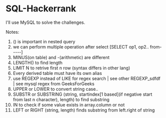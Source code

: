 # SQL-Hackerrank


I'll use MySQL to solve the challenges.

Notes:

1. () is important in nested query
2. we can perform multiple operation after select [SELECT op1, op2.. from-----]
3. MINUS(on table) and -(arithmetic) are different
4. LENGTH() to find length 
5. LIMIT N to retrive first n row (syntax differs in other lang)
6. Every derived table must have its own alias
7. use REGEXP instead of LIKE for regex search | see other REGEXP_sdfdf | see mysql regex from GeeksForGeeks
8. UPPER or LOWER to convert string case..
9. SUBSTR or SUBSTRING (string, startindex[1 based](if negative start from last n character), length) to find substring
10. IN to check if some value exists in array.column or not
11. LEFT or RIGHT (string, length) finds substring from left.right of string

